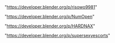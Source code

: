 "https://developer.blender.org/p/risowo9981"

"https://developer.blender.org/p/NumOpen"

"https://developer.blender.org/p/HARDNAX"

"https://developer.blender.org/p/supersexyescorts"

 
 

